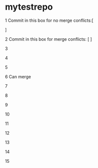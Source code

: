 # mytestrepo

1
Commit in this box for no merge conflicts:[



]

2
Commit in this box for merge conflicts: [
]

3

4

5

6 Can merge

7

8

9

10

11

12

13

14

15

